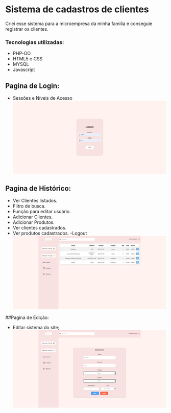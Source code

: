 # Sistema de cadastros de clientes
  Criei esse sistema para a microempresa da minha familia e conseguie registrar os clientes.
### Tecnologias utilizadas:
  - PHP-OO
  - HTML5 e CSS
  - MYSQL
  - Javascript

## Pagina de Login:
  - Sessões e Níveis de Acesso
![Pagina-Login](https://raw.githubusercontent.com/matiash26/Sistema-de-cadastros-de-clientes/main/fotos%20do%20sistema/login.png)

## Pagina de Histórico:
  - Ver Clientes listados.
  - Filtro de busca.
  - Função para editar usuário.
  - Adicionar Clientes.
  - Adicionar Produtos.
  - Ver clientes cadastrados.
  - Ver produtos cadastrados.
  -Logout
![Pagina-Historico](https://raw.githubusercontent.com/matiash26/Sistema-de-cadastros-de-clientes/main/fotos%20do%20sistema/historico.png)

##Pagina de Edição:
  - Editar sistema do site;
![Pagina-Edicao](https://raw.githubusercontent.com/matiash26/Sistema-de-cadastros-de-clientes/main/fotos%20do%20sistema/Editar.png)
